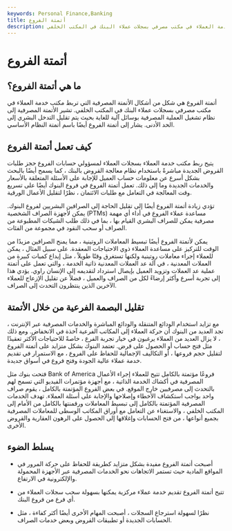 ```yaml
---
keywords: Personal Finance,Banking
title: أتمتة الفروع
description: أتمتة الفروع هي أتمتة مصرفية تربط مكتب خدمة العملاء في مكتب مصرفي بسجلات عملاء البنك في المكتب الخلفي.
---
```


# أتمتة الفروع
## ما هي أتمتة الفروع؟

أتمتة الفروع هي شكل من أشكال الأتمتة المصرفية التي تربط مكتب خدمة العملاء في مكتب مصرفي بسجلات عملاء البنك في المكتب الخلفي. تشير الأتمتة المصرفية إلى نظام تشغيل العملية المصرفية بوسائل آلية للغاية بحيث يتم تقليل التدخل البشري إلى الحد الأدنى. يشار إلى أتمتة الفروع أيضًا باسم أتمتة النظام الأساسي.

## كيف تعمل أتمتة الفروع

يتيح ربط مكتب خدمة العملاء بسجلات العملاء لمسؤولي حسابات الفروع حجز طلبات القروض الجديدة مباشرةً باستخدام نظام معالجة القروض بالبنك ، كما يسمح أيضًا بالبحث بشكل أسرع عن معلومات حساب العميل للإجابة على الأسئلة المتعلقة بالأسعار والخدمات الجديدة وما إلى ذلك. تعمل أتمتة الفروع في فروع البنوك أيضًا على تسريع وقت المعالجة في التعامل مع طلبات الائتمان ، نظرًا لتقليل الأعمال الورقية.

تؤدي زيادة أتمتة الفروع أيضًا إلى تقليل الحاجة إلى الصرافين البشريين لفروع البنوك. يمكن لأجهزة الصراف الشخصية (PTMs) مساعدة عملاء الفروع في أداء أي مهمة مصرفية يمكن للصراف البشري القيام بها ، بما في ذلك طلب الشيكات المطبوعة من الصراف أو سحب النقود في مجموعة من الفئات.

يمكن لأتمتة الفروع أيضًا تبسيط المعاملات الروتينية ، مما يمنح الصرافين مزيدًا من الوقت للتركيز على مساعدة العملاء ذوي الاحتياجات المعقدة. على سبيل المثال ، يمكن للعملاء إجراء معاملات روتينية ولكنها تستغرق وقتًا طويلاً ، مثل إيداع كميات كبيرة من العملات المعدنية ، في آلة عد العملات المعدنية ذاتية الخدمة ، والتي تعمل على أتمتة عملية عد العملات وتزويد العميل بإيصال استرداد لتقديمه إلى الإنسان راوي. يؤدي هذا إلى تجربة أسرع وأكثر إرضاءً لكل من الصراف والعميل ، فضلاً عن تقليل الإزعاج للعملاء الآخرين الذين ينتظرون التحدث إلى الصراف.

## تقليل البصمة الفرعية من خلال الأتمتة

مع تزايد استخدام الودائع المتنقلة والودائع المباشرة والخدمات المصرفية عبر الإنترنت ، تجد العديد من البنوك أن حركة العملاء إلى المكاتب الفرعية آخذة في الانخفاض. ومع ذلك ، لا يزال العديد من العملاء يرغبون في خيار تجربة الفرع ، خاصةً للاحتياجات الأكثر تعقيدًا مثل فتح حساب أو الحصول على قرض. تعتمد البنوك بشكل متزايد على أتمتة الفروع لتقليل حجم فروعها ، أو التكاليف الإجمالية للحفاظ على الفروع ، مع الاستمرار في تقديم خدمة عملاء عالية الجودة وفتح فروع في أسواق جديدة.

فتحت بنوك مثل Bank of America فروعًا مؤتمتة بالكامل تتيح للعملاء إجراء الأعمال المصرفية في أكشاك الخدمة الذاتية ، مع أجهزة مؤتمرات الفيديو التي تسمح لهم بالتحدث إلى مصرفيين خارج الموقع. في بعض الفروع المؤتمتة بالكامل ، يقوم صراف واحد بواجب استكشاف الأخطاء وإصلاحها والإجابة على أسئلة العملاء. تهدف الخدمات المصرفية المؤتمتة بالكامل إلى تبسيط المعاملات ورقمنتها بالكامل من الأمام إلى المكتب الخلفي ، والاستغناء عن التعامل مع أوراق المكاتب الوسطى للمعاملات المصرفية بجميع أنواعها ، من فتح الحسابات وإغلاقها إلى الحصول على الرهون العقارية والقروض الأخرى.

## يسلط الضوء

- أصبحت أتمتة الفروع مفيدة بشكل متزايد كطريقة للحفاظ على حركة المرور في المواقع المادية حيث تستمر الاتجاهات نحو الخدمات المصرفية عبر الأجهزة المحمولة والإلكترونية في الارتفاع.

- تتيح أتمتة الفروع تقديم خدمة عملاء مركزية يمكنها بسهولة سحب سجلات العملاء من أي فرع من فروع البنك.

- نظرًا لسهولة استرجاع السجلات ، أصبحت المهام الأخرى أيضًا أكثر كفاءة ، مثل الحسابات الجديدة أو تطبيقات القروض وبعض خدمات الصراف.

